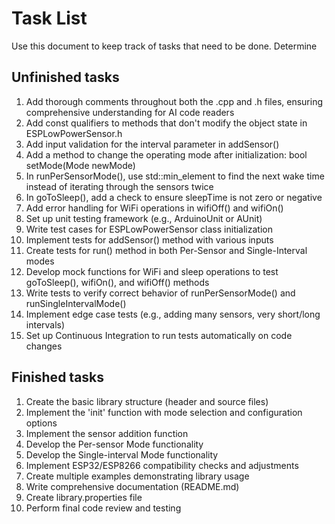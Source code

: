 # Task List
Use this document to keep track of tasks that need to be done. Determine 

## Unfinished tasks
1. Add thorough comments throughout both the .cpp and .h files, ensuring comprehensive understanding for AI code readers
2. Add const qualifiers to methods that don't modify the object state in ESPLowPowerSensor.h
3. Add input validation for the interval parameter in addSensor()
4. Add a method to change the operating mode after initialization: bool setMode(Mode newMode)
5. In runPerSensorMode(), use std::min_element to find the next wake time instead of iterating through the sensors twice
6. In goToSleep(), add a check to ensure sleepTime is not zero or negative
7. Add error handling for WiFi operations in wifiOff() and wifiOn()
8. Set up unit testing framework (e.g., ArduinoUnit or AUnit)
9. Write test cases for ESPLowPowerSensor class initialization
10. Implement tests for addSensor() method with various inputs
11. Create tests for run() method in both Per-Sensor and Single-Interval modes
12. Develop mock functions for WiFi and sleep operations to test goToSleep(), wifiOn(), and wifiOff() methods
13. Write tests to verify correct behavior of runPerSensorMode() and runSingleIntervalMode()
14. Implement edge case tests (e.g., adding many sensors, very short/long intervals)
15. Set up Continuous Integration to run tests automatically on code changes

## Finished tasks
1. Create the basic library structure (header and source files)
2. Implement the 'init' function with mode selection and configuration options
3. Implement the sensor addition function
4. Develop the Per-sensor Mode functionality
5. Develop the Single-interval Mode functionality
6. Implement ESP32/ESP8266 compatibility checks and adjustments
7. Create multiple examples demonstrating library usage
8. Write comprehensive documentation (README.md)
9. Create library.properties file
10. Perform final code review and testing